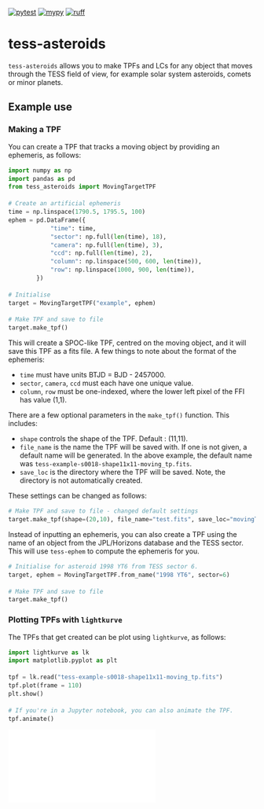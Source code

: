 [![pytest](https://github.com/altuson/tess-asteroids/actions/workflows/test.yml/badge.svg)](https://github.com/altuson/tess-asteroids/actions/workflows/test.yml)
[![mypy](https://github.com/altuson/tess-asteroids/actions/workflows/mypy.yml/badge.svg)](https://github.com/altuson/tess-asteroids/actions/workflows/mypy.yml/)
[![ruff](https://github.com/altuson/tess-asteroids/actions/workflows/ruff.yml/badge.svg)](https://github.com/altuson/tess-asteroids/actions/workflows/ruff.yml)

# tess-asteroids

`tess-asteroids` allows you to make TPFs and LCs for any object that moves through the TESS field of view, for example solar system asteroids, comets or minor planets.

## Example use

### Making a TPF

You can create a TPF that tracks a moving object by providing an ephemeris, as follows:

```python
import numpy as np
import pandas as pd
from tess_asteroids import MovingTargetTPF

# Create an artificial ephemeris
time = np.linspace(1790.5, 1795.5, 100)
ephem = pd.DataFrame({
            "time": time,
            "sector": np.full(len(time), 18),
            "camera": np.full(len(time), 3),
            "ccd": np.full(len(time), 2),
            "column": np.linspace(500, 600, len(time)),
            "row": np.linspace(1000, 900, len(time)),
        })

# Initialise
target = MovingTargetTPF("example", ephem)

# Make TPF and save to file
target.make_tpf()

```

This will create a SPOC-like TPF, centred on the moving object, and it will save this TPF as a fits file. A few things to note about the format of the ephemeris:
- `time` must have units BTJD = BJD - 2457000.
- `sector`, `camera`, `ccd` must each have one unique value.
- `column`, `row` must be one-indexed, where the lower left pixel of the FFI has value (1,1).

There are a few optional parameters in the `make_tpf()` function. This includes:
- `shape` controls the shape of the TPF. Default : (11,11).
- `file_name` is the name the TPF will be saved with. If one is not given, a default name will be generated. In the above example, the default name was `tess-example-s0018-shape11x11-moving_tp.fits`.
- `save_loc` is the directory where the TPF will be saved. Note, the directory is not automatically created.

These settings can be changed as follows:

```python
# Make TPF and save to file - changed default settings
target.make_tpf(shape=(20,10), file_name="test.fits", save_loc="movingTPF")
```

Instead of inputting an ephemeris, you can also create a TPF using the name of an object from the JPL/Horizons database and the TESS sector. This will use `tess-ephem` to compute the ephemeris for you.

```python
# Initialise for asteroid 1998 YT6 from TESS sector 6.
target, ephem = MovingTargetTPF.from_name("1998 YT6", sector=6)

# Make TPF and save to file
target.make_tpf()
```

### Plotting TPFs with `lightkurve`

The TPFs that get created can be plot using `lightkurve`, as follows:

```python
import lightkurve as lk
import matplotlib.pyplot as plt

tpf = lk.read("tess-example-s0018-shape11x11-moving_tp.fits")
tpf.plot(frame = 110)
plt.show()

# If you're in a Jupyter notebook, you can also animate the TPF.
tpf.animate()
```

![Example asteroid TPF](./docs/tess-1998YT6-s0006-shape11x11-moving_tp.pdf)


